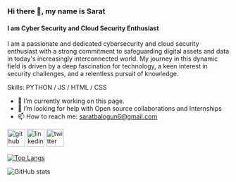 ### Hi there 👋, my name is Sarat
#### I am Cyber Security and Cloud Security Enthusiast
I am a passionate and dedicated cybersecurity and cloud security enthusiast with a strong commitment to safeguarding digital assets and data in today's increasingly interconnected world. My journey in this dynamic field is driven by a deep fascination for technology, a keen interest in security challenges, and a relentless pursuit of knowledge.

Skills:  PYTHON / JS / HTML / CSS

- 🔭 I’m currently working on this page. 
- 🤔 I’m looking for help with Open source collaborations and Internships 
- 📫 How to reach me: saratbalogun6@gmail.com 


[<img src='https://cdn.jsdelivr.net/npm/simple-icons@3.0.1/icons/github.svg' alt='github' height='40'>](https://github.com/sarat-balogun)  [<img src='https://cdn.jsdelivr.net/npm/simple-icons@3.0.1/icons/linkedin.svg' alt='linkedin' height='40'>](https://www.linkedin.com/in/sarat-balogun/)  [<img src='https://cdn.jsdelivr.net/npm/simple-icons@3.0.1/icons/twitter.svg' alt='twitter' height='40'>](https://twitter.com/na_dey_)  

[![Top Langs](https://github-readme-stats.vercel.app/api/top-langs/?username=sarat-balogun)](https://github.com/anuraghazra/github-readme-stats)

![GitHub stats](https://github-readme-stats.vercel.app/api?username=sarat-balogun&show_icons=true)  


